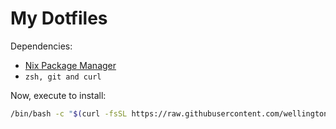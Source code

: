 # My Dotfiles

Dependencies:
- [Nix Package Manager](https://nixos.org/download)
- `zsh, git and curl`

Now, execute to install:
```bash
/bin/bash -c "$(curl -fsSL https://raw.githubusercontent.com/wellingtonlope/dotfiles/main/install-nix.sh)"
```
